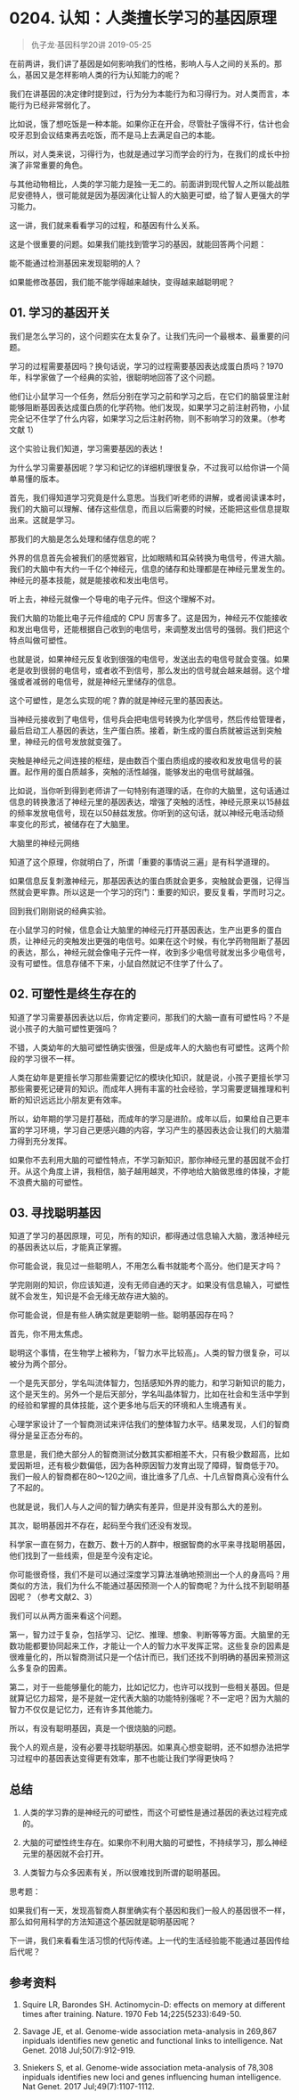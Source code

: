 # 0204. 认知：人类擅长学习的基因原理
> 仇子龙·基因科学20讲
2019-05-25

在前两讲，我们讲了基因是如何影响我们的性格，影响人与人之间的关系的。那么，基因又是怎样影响人类的行为认知能力的呢？

我们在讲基因的决定律时提到过，行为分为本能行为和习得行为。对人类而言，本能行为已经非常弱化了。

比如说，饿了想吃饭是一种本能。如果你正在开会，尽管肚子饿得不行，估计也会咬牙忍到会议结束再去吃饭，而不是马上去满足自己的本能。

所以，对人类来说，习得行为，也就是通过学习而学会的行为，在我们的成长中扮演了非常重要的角色。

与其他动物相比，人类的学习能力是独一无二的。前面讲到现代智人之所以能战胜尼安德特人，很可能就是因为基因演化让智人的大脑更可塑，给了智人更强大的学习能力。

这一讲，我们就来看看学习的过程，和基因有什么关系。

这是个很重要的问题。如果我们能找到管学习的基因，就能回答两个问题：

能不能通过检测基因来发现聪明的人？

如果能修改基因，我们能不能学得越来越快，变得越来越聪明呢？

## 01. 学习的基因开关

我们是怎么学习的，这个问题实在太复杂了。让我们先问一个最根本、最重要的问题。

学习的过程需要基因吗？换句话说，学习的过程需要基因表达成蛋白质吗？1970 年，科学家做了一个经典的实验，很聪明地回答了这个问题。

他们让小鼠学习一个任务，然后分别在学习之前和学习之后，在它们的脑袋里注射能够阻断基因表达成蛋白质的化学药物。他们发现，如果学习之前注射药物，小鼠完全记不住学了什么内容，如果学习之后注射药物，则不影响学习的效果。（参考文献 1）

这个实验让我们知道，学习需要基因的表达！

为什么学习需要基因呢？学习和记忆的详细机理很复杂，不过我可以给你讲一个简单易懂的版本。

首先，我们得知道学习究竟是什么意思。当我们听老师的讲解，或者阅读课本时，我们的大脑可以理解、储存这些信息，而且以后需要的时候，还能把这些信息提取出来。这就是学习。

那我们的大脑是怎么处理和储存信息的呢？

外界的信息首先会被我们的感觉器官，比如眼睛和耳朵转换为电信号，传进大脑。我们的大脑中有大约一千亿个神经元，信息的储存和处理都是在神经元里发生的。神经元的基本技能，就是能接收和发出电信号。

听上去，神经元就像一个导电的电子元件。但这个理解不对。

我们大脑的功能比电子元件组成的 CPU 厉害多了。这是因为，神经元不仅能接收和发出电信号，还能根据自己收到的电信号，来调整发出信号的强弱。我们把这个特点叫做可塑性。

也就是说，如果神经元反复收到很强的电信号，发送出去的电信号就会变强。如果老是收到很弱的电信号，或者收不到信号，那么发出的信号就会越来越弱。这个增强或者减弱的电信号，就是神经元里储存的信息。

这个可塑性，是怎么实现的呢？靠的就是神经元里的基因表达。

当神经元接收到了电信号，信号兵会把电信号转换为化学信号，然后传给管理者，最后启动工人基因的表达，生产蛋白质。接着，新生成的蛋白质就被运送到突触里，神经元的信号发放就变强了。

突触是神经元之间连接的枢纽，是由数百个蛋白质组成的接收和发放电信号的装置。起作用的蛋白质越多，突触的活性越强，能够发出的电信号就越强。

比如说，当你听到得到老师讲了一句特别有道理的话，在你的大脑里，这句话通过信息的转换激活了神经元里的基因表达，增强了突触的活性，神经元原来以15赫兹的频率发放电信号，现在以50赫兹发放。你听到的这句话，就以神经元电活动频率变化的形式，被储存在了大脑里。



大脑里的神经元网络

知道了这个原理，你就明白了，所谓「重要的事情说三遍」是有科学道理的。

如果信息反复刺激神经元，那基因表达的蛋白质就会更多，突触就会更强，记得当然就会更牢靠。所以这是一个学习的窍门：重要的知识，要反复看，学而时习之。

回到我们刚刚说的经典实验。

在小鼠学习的时候，信息会让大脑里的神经元打开基因表达，生产出更多的蛋白质，让神经元的突触发出更强的电信号。如果在这个时候，有化学药物阻断了基因的表达，那么，神经元就会像电子元件一样，收到多少电信号就发出多少电信号，没有可塑性。信息存储不下来，小鼠自然就记不住学了什么了。

## 02. 可塑性是终生存在的

知道了学习需要基因表达以后，你肯定要问，那我们的大脑一直有可塑性吗？不是说小孩子的大脑可塑性更强吗？

不错，人类幼年的大脑可塑性确实很强，但是成年人的大脑也有可塑性。这两个阶段的学习很不一样。

人类在幼年是更擅长学习那些需要记忆的模块化知识，就是说，小孩子更擅长学习那些需要死记硬背的知识。而成年人拥有丰富的社会经验，学习需要逻辑推理和判断的知识远远比小朋友更有效率。

所以，幼年期的学习是打基础，而成年的学习是进阶。成年以后，如果给自己更丰富的学习环境，学习自己更感兴趣的内容，学习产生的基因表达会让我们的大脑潜力得到充分发挥。

如果你不去利用大脑的可塑性特点，不学习新知识，那你神经元里的基因就不会打开。从这个角度上讲，我相信，脑子越用越灵，不停地给大脑做思维的体操，才能不浪费大脑的可塑性。

## 03. 寻找聪明基因

知道了学习的基因原理，可见，所有的知识，都得通过信息输入大脑，激活神经元的基因表达以后，才能真正掌握。

你可能会说，我见过一些聪明人，不用怎么看书就能考个高分。他们是天才吗？

学完刚刚的知识，你应该知道，没有无师自通的天才。如果没有信息输入，可塑性就不会发生，知识是不会无缘无故存进大脑的。

你可能会说，但是有些人确实就是更聪明一些。聪明基因存在吗？

首先，你不用太焦虑。

聪明这个事情，在生物学上被称为，「智力水平比较高」。人类的智力很复杂，可以被分为两个部分。

一个是先天部分，学名叫流体智力，包括感知外界的能力，和学习新知识的能力，这个是天生的。另外一个是后天部分，学名叫晶体智力，比如在社会和生活中学到的经验和掌握的具体技能，这个更多地与后天的环境和人生境遇有关。

心理学家设计了一个智商测试来评估我们的整体智力水平。结果发现，人们的智商得分是呈正态分布的。

意思是，我们绝大部分人的智商测试分数其实都相差不大，只有极少数超高，比如爱因斯坦，还有极少数偏低，因为各种原因智力发育出现了障碍，智商低于70。我们一般人的智商都在80～120之间，谁比谁多了几点、十几点智商真心没有什么了不起的。

也就是说，我们人与人之间的智力确实有差异，但是并没有那么大的差别。

其次，聪明基因并不存在，起码至今我们还没有发现。

科学家一直在努力，在数万、数十万的人群中，根据智商的水平来寻找聪明基因，他们找到了一些线索，但是至今没有定论。

你可能很奇怪，我们不是可以通过深度学习算法准确地预测出一个人的身高吗？用类似的方法，我们为什么不能通过基因预测一个人的智商呢？为什么找不到聪明基因呢？（参考文献2、3）

我们可以从两方面来看这个问题。

第一，智力过于复杂，包括学习、记忆、推理、想象、判断等等方面。大脑里的无数功能都要协同起来工作，才能让一个人的智力水平发挥正常。这些复杂的因素是很难量化的，所以智商测试只是一个估计而已，我们还找不到明确的基因来预测这么多复杂的因素。

第二，对于一些能够量化的能力，比如记忆力，也许可以找到一些相关基因。但是就算记忆力超常，是不是就一定代表大脑的功能特别强呢？不一定吧？因为大脑的智力不仅仅是记忆力，还有许多其他能力。

所以，有没有聪明基因，真是一个很烧脑的问题。

我个人的观点是，没有必要寻找聪明基因。如果真心想变聪明，还不如想办法把学习过程中的基因表达变得更有效率，那不也能让我们学得更快吗？

## 总结

1. 人类的学习靠的是神经元的可塑性，而这个可塑性是通过基因的表达过程完成的。

2. 大脑的可塑性终生存在。如果你不利用大脑的可塑性，不持续学习，那么神经元里的基因就不会打开。

3. 人类智力与众多因素有关，所以很难找到所谓的聪明基因。

思考题：

如果我们有一天，发现高智商人群里确实有个基因和我们一般人的基因很不一样，那么如何用科学的方法知道这个基因就是聪明基因呢？

下一讲，我们来看看生活习惯的代际传递。上一代的生活经验能不能通过基因传给后代呢？

## 参考资料

1. Squire LR, Barondes SH. Actinomycin-D: effects on memory at different times after training. Nature. 1970 Feb 14;225(5233):649-50.

2. Savage JE, et al. Genome-wide association meta-analysis in 269,867 inpiduals identifies new genetic and functional links to intelligence. Nat Genet. 2018 Jul;50(7):912-919.

3. Sniekers S, et al. Genome-wide association meta-analysis of 78,308 inpiduals identifies new loci and genes influencing human intelligence. Nat Genet. 2017 Jul;49(7):1107-1112.